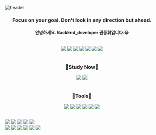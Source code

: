 ![header](https://capsule-render.vercel.app/api?type=waving&color=gradient&customColorList=0,2,2,5,30&height=200&section=header&text=Hi%20there,%20I'm%20Donghui🤚&fontSize=50&animation=twinkling&desc=Welcome%20to%20My%20World&fontAlignY=40&)

<h3 align="center">Focus on your goal. Don't look in any direction but ahead.</h3>

<h4 align="center"> 안녕하세요. BackEnd_developer 권동휘입니다.😀</h4>

<br />

<div align="center">
<img src="https://img.shields.io/badge/HTML5-E34F26?style=flat-square&logo=HTML5&logoColor=white"/>
<img src="https://img.shields.io/badge/CSS3-1572B6?style=flat-square&logo=CSS3&logoColor=white"/>
<img src="https://img.shields.io/badge/javascript-F7DF1E?style=flat-square&logo=javascript&logoColor=white"/>
<img src="https://img.shields.io/badge/java-green?style=flat-square&logoColor=white"/>
<img src="https://img.shields.io/badge/amazonaws-black?style=flat-square&logo=amazonaws&logoColor=white"/>
<img src="https://img.shields.io/badge/FireBase-FFCA28?style=flat-square&logo=firebase&logoColor=white"/>
<img src="https://img.shields.io/badge/Tailwind-06B6D4?style=flat-square&logo=Tailwind css&logoColor=white"/>
</div>

<br />

<h3 align="center"> 📄Study Now📄 </h3>

<div align="center">
<img src="https://img.shields.io/badge/TypeScript-3178C6?style=flat&logo=TypeScript&logoColor=white"/>
<img src="https://img.shields.io/badge/React-61DAFB?style=flat&logo=React&logoColor=white"/>
</div>

<br />

<h3 align="center";> 🔧Tools🔧</h3>

<div align="center">
<img src="https://img.shields.io/badge/VisualStudioCode-007ACC?style=flat-square&logo=visualstudiocode&logoColor=white"/>
<img src="https://img.shields.io/badge/Git-F05032?style=flat-square&logo=Git&logoColor=white"/>
<img src="https://img.shields.io/badge/eclipse-green?style=flat-square&logo=eclipseche&logoColor=white"/>
<img src="https://img.shields.io/badge/Figma-F24E1E?style=flat-square&logo=Figma&logoColor=white"/>
<img src="https://img.shields.io/badge/spring-0098FF?style=flat-square&logo=spring&logoColor=white"/>
<img src="https://img.shields.io/badge/intellijidea-EE4C2C?style=flat-square&logo=intellijidea&logoColor=white"/>
</div>

<br />

<img src="https://img.shields.io/badge/java-green?style=for-the-badge&logoColor=white"/>  <img src="https://img.shields.io/badge/html5-EF3939?style=for-the-badge&logo=html5&logoColor=white"/>
<img src="https://img.shields.io/badge/eclipse-green?style=for-the-badge&logo=eclipseche&logoColor=white"/>  <img src="https://img.shields.io/badge/amazonaws-black?style=for-the-badge&logo=amazonaws&logoColor=white"/>  <img src="https://img.shields.io/badge/intellijidea-EE4C2C?style=for-the-badge&logo=intellijidea&logoColor=white"/><br>
<img src="https://img.shields.io/badge/javascript-3DAD4B?style=for-the-badge&logo=javascript&logoColor=white"/>  <img src="https://img.shields.io/badge/mysql-0672CB?style=for-the-badge&logo=mysql&logoColor=white"/>  <img src="https://img.shields.io/badge/oracle-000000?style=for-the-badge&logo=oracle&logoColor=white"/>
<img src="https://img.shields.io/badge/spring-0098FF?style=for-the-badge&logo=spring&logoColor=white"/>  <img src="https://img.shields.io/badge/visualstudiocode-19A974?style=for-the-badge&logo=visualstudiocode&logoColor=white"/>  <img src="https://img.shields.io/badge/css3-7E4DD2?style=for-the-badge&logo=css3&logoColor=white"/>



<!--
**ARProxy/ARProxy** is a ✨ _special_ ✨ repository because its `README.md` (this file) appears on your GitHub profile.

Here are some ideas to get you started:

- 🔭 I’m currently working on ...
- 🌱 I’m currently learning ...
- 👯 I’m looking to collaborate on ...
- 🤔 I’m looking for help with ...
- 💬 Ask me about ...
- 📫 How to reach me: ...
- 😄 Pronouns: ...
- ⚡ Fun fact: ...
-->
